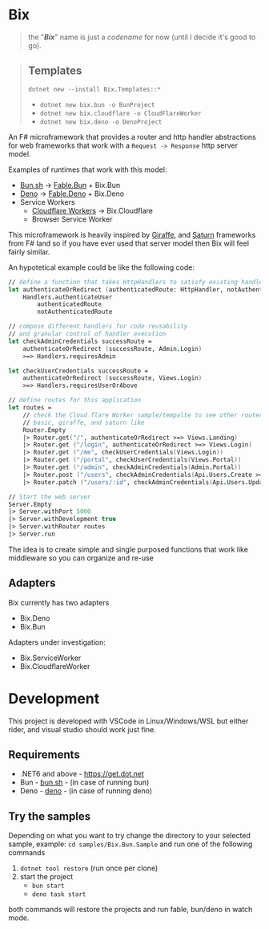 [bun.sh]: https://bun.sh
[deno]: https://deno.land
[giraffe]: https://giraffe.wiki
[saturn]: https://github.com/SaturnFramework/Saturn
[fable]: https://fable.io
[fable.bun]: https://github.com/AngelMunoz/fable-bun
[fable.deno]: https://github.com/AngelMunoz/fable-deno
[cloudflare workers]: https://developers.cloudflare.com/workers/

# Bix

> the "**_Bix_**" name is just a _codename_ for now (until I decide it's good to go).

> ## Templates
>
> `dotnet new --install Bix.Templates::*`
>
> - `dotnet new bix.bun -o BunProject`
> - `dotnet new bix.cloudflare -o CloudFlareWorker`
> - `dotnet new bix.deno -o DenoProject`

An F# microframework that provides a router and http handler abstractions for web frameworks that work with a `Request -> Response` http server model.

Examples of runtimes that work with this model:

- [Bun.sh] -> [Fable.Bun] + Bix.Bun
- [Deno] -> [Fable.Deno] + Bix.Deno
- Service Workers
  - [Cloudflare Workers] -> Bix.Cloudflare
  - Browser Service Worker

This microframework is heavily inspired by [Giraffe], and [Saturn] frameworks from F# land so if you have ever used that server model then Bix will feel fairly similar.

An hypotetical example could be like the following code:

```fsharp
// define a function that takes HttpHandlers to satisfy existing handler constrains
let authenticateOrRedirect (authenticatedRoute: HttpHandler, notAuthenticatedRoute: HttpHandler) =
    Handlers.authenticateUser
        authenticatedRoute
        notAuthenticatedRoute

// compose different handlers for code reusability
// and granular control of handler execution
let checkAdminCredentials successRoute =
    authenticateOrRedirect (successRoute, Admin.Login)
    >=> Handlers.requiresAdmin

let checkUserCredentials successRoute =
    authenticateOrRedirect (successRoute, Views.Login)
    >=> Handlers.requiresUserOrAbove

// define routes for this application
let routes =
    // check the Cloud flare Worker sample/tempalte to see other router options
    // basic, giraffe, and saturn like
    Router.Empty
    |> Router.get("/", authenticateOrRedirect >=> Views.Landing)
    |> Router.get ("/login", authenticateOrRedirect >=> Views.Login)
    |> Router.get ("/me", checkUserCredentials(Views.Login))
    |> Router.get ("/portal", checkUserCredentials(Views.Portal))
    |> Router.get ("/admin", checkAdminCredentials(Admin.Portal))
    |> Router.post ("/users", checkAdminCredentials(Api.Users.Create >=> negotiateContent))
    |> Router.patch ("/users/:id", checkAdminCredentials(Api.Users.Update >=> negotiateContent))

// Start the web server
Server.Empty
|> Server.withPort 5000
|> Server.withDevelopment true
|> Server.withRouter routes
|> Server.run
```

The idea is to create simple and single purposed functions that work like middleware so you can organize and re-use

## Adapters

Bix currently has two adapters

- Bix.Deno
- Bix.Bun

Adapters under investigation:

- Bix.ServiceWorker
- Bix.CloudflareWorker

# Development

This project is developed with VSCode in Linux/Windows/WSL but either rider, and visual studio should work just fine.

## Requirements

- .NET6 and above - https://get.dot.net
- Bun - [bun.sh] - (in case of running bun)
- Deno - [deno] - (in case of running deno)

## Try the samples

Depending on what you want to try change the directory to your selected sample, example: `cd samples/Bix.Bun.Sample` and run one of the following commands

1. `dotnet tool restore` (run once per clone)
2. start the project
   - `bun start`
   - `deno task start`

both commands will restore the projects and run fable, bun/deno in watch mode.
